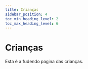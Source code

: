 ```yaml
---
title: Crianças
sidebar_position: 4
toc_min_heading_level: 2 
toc_max_heading_level: 6
---
```



# Crianças

Esta é a fudendo pagina das crianças.